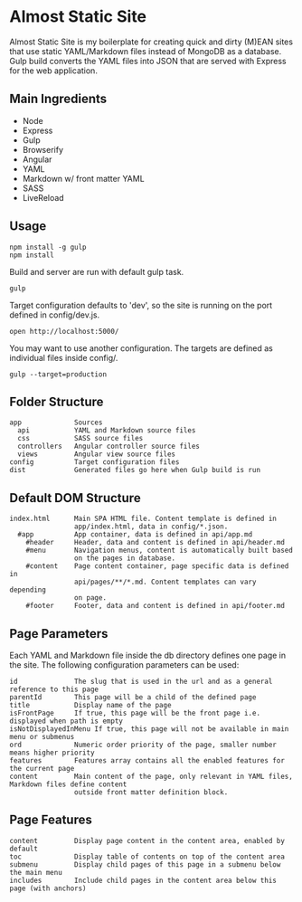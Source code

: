 # Almost Static Site

Almost Static Site is my boilerplate for creating quick and dirty (M)EAN sites that use static YAML/Markdown files instead of MongoDB as a database. Gulp build converts the YAML files into JSON that are served with Express for the web application.

## Main Ingredients

  * Node
  * Express
  * Gulp
  * Browserify
  * Angular
  * YAML
  * Markdown w/ front matter YAML
  * SASS
  * LiveReload

## Usage

    npm install -g gulp
    npm install

Build and server are run with default gulp task.

    gulp

Target configuration defaults to 'dev', so the site is running on the port defined in config/dev.js.

    open http://localhost:5000/

You may want to use another configuration. The targets are defined as individual files inside config/.

    gulp --target=production

## Folder Structure

    app             Sources
      api           YAML and Markdown source files
      css           SASS source files
      controllers   Angular controller source files
      views         Angular view source files
    config          Target configuration files
    dist            Generated files go here when Gulp build is run

## Default DOM Structure

    index.html      Main SPA HTML file. Content template is defined in
                    app/index.html, data in config/*.json.
      #app          App container, data is defined in api/app.md
        #header     Header, data and content is defined in api/header.md
        #menu       Navigation menus, content is automatically built based
                    on the pages in database.
        #content    Page content container, page specific data is defined in
                    api/pages/**/*.md. Content templates can vary depending
                    on page.
        #footer     Footer, data and content is defined in api/footer.md

## Page Parameters

Each YAML and Markdown file inside the db directory defines one page in the site. The following configuration parameters can be used:

    id              The slug that is used in the url and as a general reference to this page
    parentId        This page will be a child of the defined page
    title           Display name of the page
    isFrontPage     If true, this page will be the front page i.e. displayed when path is empty
    isNotDisplayedInMenu If true, this page will not be available in main menu or submenus
    ord             Numeric order priority of the page, smaller number means higher priority
    features        Features array contains all the enabled features for the current page
    content         Main content of the page, only relevant in YAML files, Markdown files define content
                    outside front matter definition block.

## Page Features

    content         Display page content in the content area, enabled by default
    toc             Display table of contents on top of the content area
    submenu         Display child pages of this page in a submenu below the main menu
    includes        Include child pages in the content area below this page (with anchors)


